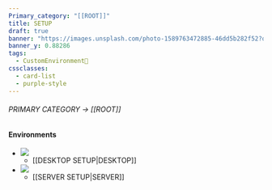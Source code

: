 ```yaml
---
Primary_category: "[[ROOT]]"
title: SETUP
draft: true
banner: "https://images.unsplash.com/photo-1589763472885-46dd5b282f52?q=80&w=1748&auto=format&fit=crop&ixlib=rb-4.0.3&ixid=M3wxMjA3fDB8MHxwaG90by1wYWdlfHx8fGVufDB8fHx8fA%3D%3D"
banner_y: 0.88286
tags:
  - CustomEnvironment🦜
cssclasses:
  - card-list
  - purple-style
---
```


###### PRIMARY CATEGORY → [[ROOT]]

#### Environments

- ![](https://img.freepik.com/premium-photo/robot-with-purple-eyes-hood-that-says-no-one-is-wearing_937795-585.jpg)
	- [[DESKTOP SETUP|DESKTOP]]
- ![](https://img.freepik.com/premium-photo/blue-fire-3d-cartoon-character-illustration_893055-3902.jpg?w=360)
	- [[SERVER SETUP|SERVER]]